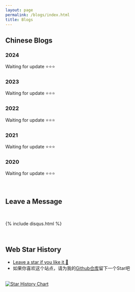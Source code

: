 ```yaml
---
layout: page
permalink: /blogs/index.html
title: Blogs
---
```


## Chinese Blogs

### 2024

Waiting for update ⭐⭐⭐

### 2023

Waiting for update ⭐⭐⭐

### 2022

Waiting for update ⭐⭐⭐

### 2021

Waiting for update ⭐⭐⭐

### 2020

Waiting for update ⭐⭐⭐

<br>

## Leave a Message

<br>

{% include disqus.html %} 

<br>

## Web Star History

- [Leave a star if you like it 🥰](https://github.com/PotatoChipking/PotatoChipking.github.io) 
- 如果你喜欢这个站点，请为我的[Github仓库](https://github.com/PotatoChipking/PotatoChipking.github.io)留下一个Star吧

<br>[![Star History Chart](https://api.star-history.com/svg?repos=PotatoChipking/Database-Learning&type=Date)](https://star-history.com/#PotatoChipking/Database-Learning&Date)

<br>
